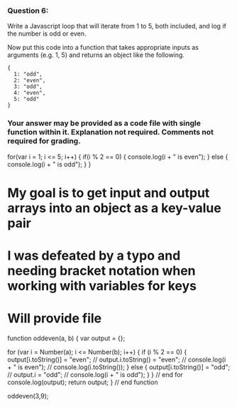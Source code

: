 ### Question 6:

Write a Javascript loop that will iterate from 1 to 5, both included, and log if the number is odd or even.

Now put this code into a function that takes appropriate inputs as arguments (e.g. 1, 5) and returns an object like the following.

    {
      1: "odd",
      2: "even",
      3: "odd",
      4: "even",
      5: "odd"
    }


### Your answer may be provided as a code file with single function within it.  Explanation not required. Comments not required for grading.

  for(var i = 1; i <= 5; i++) {
    if(i % 2 == 0) {
      console.log(i + " is even");
    } else {
      console.log(i + " is odd");
    }
  }

# My goal is to get input and output arrays into an object as a key-value pair
# I was defeated by a typo and needing bracket notation when working with variables for keys
# Will provide file

function oddeven(a, b) {
  var output = {};

  for (var i = Number(a); i <= Number(b); i++) {
    if (i % 2 == 0) {
     output[i.toString()]  = "even";
//      output.i.toString() = "even";
//      console.log(i + " is even");
//      console.log(i.toString());
    } else {
     output[i.toString()]  = "odd";
//      output.i = "odd";
//      console.log(i + " is odd");
    }
  } // end for
  console.log(output);
  return output;
} // end function

oddeven(3,9);
